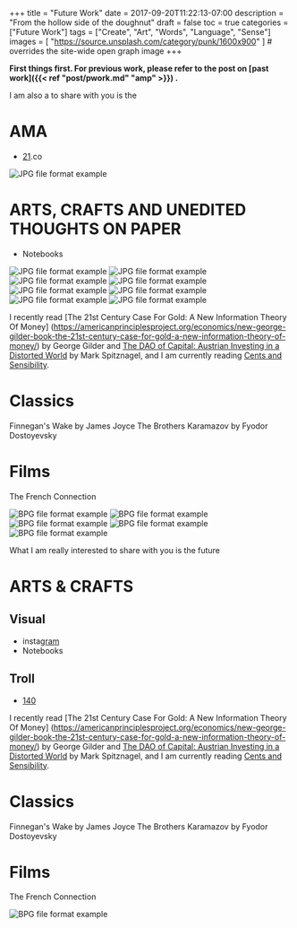 +++
title = "Future Work"
date = 2017-09-20T11:22:13-07:00
description = "From the hollow side of the doughnut"
draft = false
toc = true
categories = ["Future Work"]
tags = ["Create", "Art", "Words", "Language", "Sense"]
images = [
  "https://source.unsplash.com/category/punk/1600x900"
] # overrides the site-wide open graph image
+++

**First things first. For previous work, please refer to the post on [past work]({{< ref "post/pwork.md" "amp" >}})  .**


I am also a  to share with you is the

# AMA
- [21](21.co/manuel).co
<img src="/100CAN.jpg" alt="JPG file format example">



# ARTS, CRAFTS AND UNEDITED THOUGHTS ON PAPER
- Notebooks
<img src="/face.jpg" alt="JPG file format example">
<img src="/red_port.jpg" alt="JPG file format example">
<img src="/dancing_with_music_off.jpg" alt="JPG file format example">
<img src="/rankings.jpg" alt="JPG file format example">
<img src="/members_and_bounties.jpg" alt="JPG file format example">
<img src="/bounties_samples.jpg" alt="JPG file format example">
<img src="/flags.jpg" alt="JPG file format example">
<img src="/brew_cal.jpg" alt="JPG file format example">



I recently read [The 21st Century Case For Gold: A New Information Theory Of Money] (https://americanprinciplesproject.org/economics/new-george-gilder-book-the-21st-century-case-for-gold-a-new-information-theory-of-money/) by George Gilder and [The DAO of Capital: Austrian Investing in a Distorted World](https://www.goodreads.com/book/show/16599562-the-dao-of-capital) by Mark Spitznagel, and I am currently reading [Cents and Sensibility](https://www.goodreads.com/book/show/32889468-cents-and-sensibility).

# Classics
Finnegan's Wake by James Joyce
The Brothers Karamazov by Fyodor Dostoyevsky

# Films
The French Connection



<img src="/bpg/cinemagraph-6.bpg" alt="BPG file format example">
<img src="/bpg/cinemagraph-6.bpg" alt="BPG file format example">
<img src="/bpg/cinemagraph-6.bpg" alt="BPG file format example">
<img src="/bpg/cinemagraph-6.bpg" alt="BPG file format example">
<img src="/bpg/cinemagraph-6.bpg" alt="BPG file format example">



What I am really interested to share with you is the future

# ARTS & CRAFTS
## Visual
- insta[gram](https://www.instagram.com/________tttttttttt/)
- Notebooks
## Troll
- [140](https://twitter.com/manuel_velez)



I recently read [The 21st Century Case For Gold: A New Information Theory Of Money] (https://americanprinciplesproject.org/economics/new-george-gilder-book-the-21st-century-case-for-gold-a-new-information-theory-of-money/) by George Gilder and [The DAO of Capital: Austrian Investing in a Distorted World](https://www.goodreads.com/book/show/16599562-the-dao-of-capital) by Mark Spitznagel, and I am currently reading [Cents and Sensibility](https://www.goodreads.com/book/show/32889468-cents-and-sensibility).

# Classics
Finnegan's Wake by James Joyce
The Brothers Karamazov by Fyodor Dostoyevsky

# Films
The French Connection

<img src="/bpg/cinemagraph-6.bpg" alt="BPG file format example">
